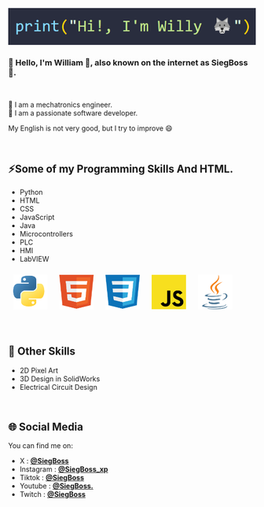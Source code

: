 <img src="./Assets/Name.png">

###  👋 Hello, I'm William 🫡, also known on the internet as SiegBoss 🐺.

<br>

🤖 I am a mechatronics engineer. <br>
🌱 I am a passionate software developer. <br>

My English is not very good, but I try to improve 😄

<br> 

## ⚡Some of my Programming Skills And HTML.
   - Python
   - HTML
   - CSS
   - JavaScript
   - Java
   - Microcontrollers
   - PLC
   - HMI
   - LabVIEW

<img width="70px" height="70px" style="margin: 10px" src="./Assets/Python.svg"> <img width="70px" height="70px" style="margin: 10px" src="./Assets/HTML.svg"> <img width="70px" height="70px" style="margin: 10px" src="./Assets/CSS.svg"> <img width="70px" height="70px" style="margin: 10px" src="./Assets/JavaScript.svg"> <img width="70px" height="70px" style="margin: 10px" src="./Assets/Java.svg"> 

<br>

## 🤔 Other Skills
   - 2D Pixel Art
   - 3D Design in SolidWorks
   - Electrical Circuit Design
     
<br>

## 🌐 Social Media
You can find me on:<br>

- X         : [**@SiegBoss**](https://twitter.com/SiegBoss)
- Instagram : [**@SiegBoss_xp**](https://www.instagram.com/siegboss_xp/)
- Tiktok    : [**@SiegBoss**](https://www.tiktok.com/@siegboss)
- Youtube   : [**@SiegBoss.**](https://www.youtube.com/channel/UCSW3q-yaw-yatKWJ1138Pkw)
- Twitch    : [**@SiegBoss**](https://www.twitch.tv/Siegboss)

